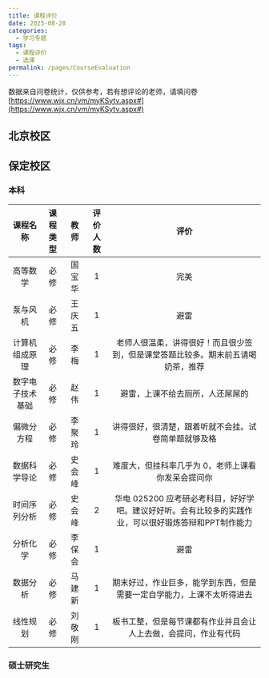```yaml
---
title: 课程评价
date: 2025-08-28
categories:
  - 学习专题
tags:
  - 课程评价
  - 选课
permalink: /pages/CourseEvaluation
---
```


数据来自问卷统计，仅供参考，若有想评论的老师，请填问卷[https://www.wjx.cn/vm/myKSytv.aspx#](https://www.wjx.cn/vm/myKSytv.aspx#)

## 北京校区

## 保定校区
### 本科

| 课程名称 | 课程类型 | 教师  | 评价人数  | 评价 |
| :------: | :------: | :---: | :---: | :---: |
| 高等数学 | 必修 | 国宝华 | 1 | 完美 |
| 泵与风机 | 必修 | 王庆五 | 1 | 避雷 |
| 计算机组成原理 | 必修 | 李梅 | 1 | 老师人很温柔，讲得很好！而且很少签到，但是课堂答题比较多。期末前五请喝奶茶，推荐 |
| 数字电子技术基础 | 必修 | 赵伟 | 1 | 避雷，上课不给去厕所，人还屌屌的 |
| 偏微分方程 | 必修 | 李聚玲 | 1 | 讲得很好，很清楚，跟着听就不会挂。试卷简单题就够及格 |
| 数据科学导论 | 必修 | 史会峰 | 1 | 难度大，但挂科率几乎为 0，老师上课看你发呆会提问你 |
| 时间序列分析 | 必修 | 史会峰 | 2 | 华电 025200 应考研必考科目，好好学吧。建议好好听。会有比较多的实践作业，可以很好锻炼答辩和PPT制作能力 |
| 分析化学 | 必修 | 李保会 | 1 | 避雷 |
| 数据分析 | 必修 | 马建新 | 1 | 期末好过，作业巨多，能学到东西，但是需要一定自学能力，上课不太听得进去 |
| 线性规划 | 必修 | 刘敬刚 | 1 | 板书工整，但是每节课都有作业并且会让人上去做，会提问，作业有代码 |
### 硕士研究生

